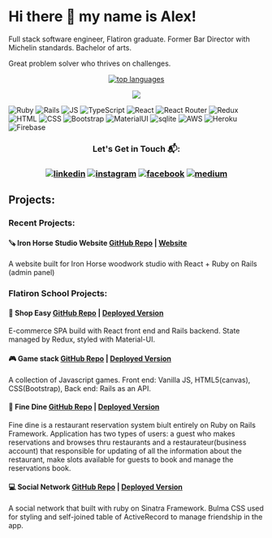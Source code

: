 # Hi there 👋 my name is Alex!

Full stack software engineer, Flatiron graduate. Former Bar Director with Michelin standards. Bachelor of arts.

Great problem solver who thrives on challenges.
<!--
 <p align="center"> 
    <a href="https://www.aokarkau.com" "><img src="https://img.shields.io/badge/-personal%20website-yellow" alt="aokarkau.com"></a>
 </p>
-->



<!-- ![Anurag's GitHub stats](https://github-readme-stats.vercel.app/api?username=okorkov&show_icons=true&theme=radical) -->

 <p align="center"> 
 <a href="https://ionicabizau.github.io/github-profile-languages/api.html?okorkov"><img src="https://github-readme-stats.vercel.app/api/top-langs/?username=okorkov&layout=compact&theme=highcontrast&langs_count=10" alt="top languages"></a>
 </p>
 

 <p align="center"> 
 <img src="http://github-readme-streak-stats.herokuapp.com?user=okorkov&theme=highcontrast&hide_border=true">
 <!-- <img src="https://github-readme-stats.vercel.app/api?username=okorkov&show_icons=true&count_private=true&theme=highcontrast"> -->
 </p>


 
 
![Ruby](https://img.shields.io/badge/Ruby-CC342D?style=for-the-badge&logo=ruby&logoColor=white)
![Rails](https://img.shields.io/badge/Ruby_on_Rails-CC0000?style=for-the-badge&logo=ruby-on-rails&logoColor=white)
![JS](https://img.shields.io/badge/JavaScript-F7DF1E?style=for-the-badge&logo=javascript&logoColor=black)
![TypeScript](https://img.shields.io/badge/TypeScript-007ACC?style=for-the-badge&logo=typescript&logoColor=white)
![React](https://img.shields.io/badge/React-20232A?style=for-the-badge&logo=react&logoColor=61DAFB)
![React Router](https://img.shields.io/badge/React_Router-CA4245?style=for-the-badge&logo=react-router&logoColor=white)
![Redux](https://img.shields.io/badge/Redux-593D88?style=for-the-badge&logo=redux&logoColor=white)
![HTML](https://img.shields.io/badge/HTML-239120?style=for-the-badge&logo=html5&logoColor=white)
![CSS](https://img.shields.io/badge/CSS-239120?&style=for-the-badge&logo=css3&logoColor=white)
![Bootstrap](https://img.shields.io/badge/Bootstrap-563D7C?style=for-the-badge&logo=bootstrap&logoColor=white)
![MaterialUI](https://img.shields.io/badge/Material--UI-0081CB?style=for-the-badge&logo=material-ui&logoColor=white)
![sqlite](https://img.shields.io/badge/SQLite-07405E?style=for-the-badge&logo=sqlite&logoColor=white)
![AWS](https://img.shields.io/badge/Amazon_AWS-232F3E?style=for-the-badge&logo=amazon-aws&logoColor=white)
![Heroku](https://img.shields.io/badge/Heroku-430098?style=for-the-badge&logo=heroku&logoColor=white)
![Firebase](https://img.shields.io/badge/firebase-ffca28?style=for-the-badge&logo=firebase&logoColor=white)

 <h3 align="center"> 
  Let's Get in Touch 📬:
  </h3>
  
  <h3 align="center"> 
  <a href="https://www.linkedin.com/in/aokarkau/"><img src="https://img.shields.io/badge/LinkedIn-0077B5?style=for-the-badge&logo=linkedin&logoColor=white" alt="linkedin"></a>
 <a href="https://www.instagram.com/okorkov/" ><img src="https://img.shields.io/badge/Instagram-E4405F?style=for-the-badge&logo=instagram&logoColor=white" alt="instagram"></a>
 <a href="https://www.facebook.com/alexandr.okorkov" ><img src="https://img.shields.io/badge/Facebook-1877F2?style=for-the-badge&logo=facebook&logoColor=white" alt="facebook"></a>
 <a href="https://alex-okorkov.medium.com/" ><img src="https://img.shields.io/badge/Medium-12100E?style=for-the-badge&logo=medium&logoColor=white" alt="medium"></a>
  </h3>
<!-- [![linkedin](https://img.shields.io/badge/LinkedIn-0077B5?style=for-the-badge&logo=linkedin&logoColor=white)](https://www.linkedin.com/in/aokarkau/)
[![instagram](https://img.shields.io/badge/Instagram-E4405F?style=for-the-badge&logo=instagram&logoColor=white)](https://www.instagram.com/okorkov/)
[![facebook](https://img.shields.io/badge/Facebook-1877F2?style=for-the-badge&logo=facebook&logoColor=white)](https://www.facebook.com/alexandr.okorkov)
[![medium](https://img.shields.io/badge/Medium-12100E?style=for-the-badge&logo=medium&logoColor=white)](https://alex-okorkov.medium.com/) -->

## Projects:

### Recent Projects:

#### 🪚 Iron Horse Studio Website [GitHub Repo](https://github.com/okorkov/iron-horse) | [Website](https://ironhorsestudio.net/) 
A website built for Iron Horse woodwork studio with React + Ruby on Rails (admin panel)

### Flatiron School Projects:

#### 🛒 Shop Easy [GitHub Repo](https://github.com/okorkov/shop-easy) | [Deployed Version](https://shop-easy-online.web.app/) 
E-commerce SPA build with React front end and Rails backend. State managed by Redux, styled with Material-UI.

#### 🎮 Game stack [GitHub Repo](https://github.com/okorkov/game-stack) | [Deployed Version](https://game-stack.herokuapp.com/) 
A collection of Javascript games. Front end: Vanilla JS, HTML5(canvas), CSS(Bootstrap), Back end: Rails as an API.

#### 🍲 Fine Dine [GitHub Repo](https://github.com/okorkov/fine-dine) | [Deployed Version](https://fine-dine.herokuapp.com/) 
Fine dine is a restaurant reservation system biult entirely on Ruby on Rails Framework. Application has two types of users: a guest who makes reservations and browses thru restaurants and a restaurateur(business account) that responsible for updating of all the information about the restaurant, make slots available for guests to book and manage the reservations book.

#### 💻 Social Network [GitHub Repo](https://github.com/okorkov/social_network) | [Deployed Version](https://socialnetworksinatra.herokuapp.com/) 
A social network that built with ruby on Sinatra Framework. Bulma CSS used for styling and self-joined table of ActiveRecord to manage friendship in the app.
<!--
Pinned:

&nbsp; &nbsp; [![Readme Card](https://github-readme-stats.vercel.app/api/pin/?username=okorkov&repo=game-stack&theme=highcontrast)](https://github.com/okorkov/game-stack) &nbsp; &nbsp; &nbsp;
[![Readme Card](https://github-readme-stats.vercel.app/api/pin/?username=okorkov&repo=shop-easy&theme=highcontrast)](https://github.com/okorkov/shop-easy)

&nbsp; &nbsp; [![Readme Card](https://github-readme-stats.vercel.app/api/pin/?username=okorkov&repo=social_network&theme=highcontrast)](https://github.com/okorkov/social_network)&nbsp; &nbsp; &nbsp;
[![Readme Card](https://github-readme-stats.vercel.app/api/pin/?username=okorkov&repo=fine-dine&theme=highcontrast)](https://github.com/okorkov/fine-dine)
-->
